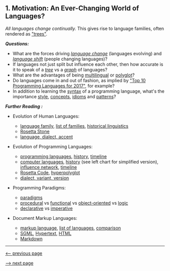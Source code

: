 ## 1. Motivation: An Ever-Changing World of Languages?

_All languages change continually._  This gives rise to language families, often rendered as
["trees"](https://www.theguardian.com/education/gallery/2015/jan/23/a-language-family-tree-in-pictures).

___Questions:___

* What are the forces driving
  [_language change_](https://en.wikipedia.org/wiki/Language_change) (languages evolving) and
  [_language shift_](https://en.wikipedia.org/wiki/Language_shift) (people changing languages)?
* If languages not just split but influence each other, then how accurate is it to speak of a
  [_tree_](https://en.wikipedia.org/wiki/Tree_(graph_theory)) vs a
  [_graph_](https://en.wikipedia.org/wiki/Graph_(discrete_mathematics)) of languages?
* What are the advantages of being
  [multilingual](https://en.wikipedia.org/wiki/Multilingualism) or
  [polyglot](https://en.wikipedia.org/wiki/Polyglotism)?
* Do languages come in and out of fashion, as implied by
  ["Top 10 Programming Languages for 2017"](https://www.rinftech.com/top-10-programming-languages-2017), for example?
* In addition to learning the
  [syntax](https://en.wikipedia.org/wiki/Syntax) of a programming language, what's the importance
  [style](https://en.wikipedia.org/wiki/Programming_style),
  [concepts](https://en.wikipedia.org/wiki/Fundamental_Concepts_in_Programming_Languages),
  [idioms](https://en.wikipedia.org/wiki/Idiom) and
  [patterns](https://en.wikipedia.org/wiki/Software_design_pattern)?

___Further Reading :___

* Evolution of Human Languages:
  - [language family](https://en.wikipedia.org/wiki/Language_family),
    [list of families](https://en.wikipedia.org/wiki/List_of_language_families),
    [historical linguistics](https://en.wikipedia.org/wiki/Historical_linguistics)
  - [Rosetta Stone](https://en.wikipedia.org/wiki/Rosetta_Stone)
  - [language, dialect, accent](https://en.wikipedia.org/wiki/Dialect)

* Evolution of Programming Languages:
  - [programming languages](https://en.wikipedia.org/wiki/Generational_list_of_programming_languages),
    [history](https://en.wikipedia.org/wiki/History_of_programming_languages),
    [timeline](https://en.wikipedia.org/wiki/Timeline_of_programming_languages)
  - [computer languages](http://www.digibarn.com/collections/posters/tongues),
    [history](http://rigaux.org/language-study/diagram.html) (see left chart for simplified version),
    [influence network](http://exploring-data.com/vis/programming-languages-influence-network),
    [timeline](https://www.levenez.com/lang)
  - [Rosetta Code](http://rosettacode.org/wiki/Rosetta_Code),
    [hyperpolyglot](http://hyperpolyglot.org)
  - [dialect, variant, version](https://web.archive.org/web/20160309214409/http://people.ku.edu/~nkinners/LangList/Extras/dialects.htm)

* Programming Paradigms:
  - [paradigms](https://en.wikipedia.org/wiki/Programming_paradigm)
  - [procedural](https://en.wikipedia.org/wiki/Procedural_programming) vs
    [functional](https://en.wikipedia.org/wiki/Functional_programming) vs
    [object-oriented](https://en.wikipedia.org/wiki/Object-oriented_programming) vs
    [logic](https://en.wikipedia.org/wiki/Logic_programming)
  - [declarative](https://en.wikipedia.org/wiki/Declarative_programming) vs
    [imperative](https://en.wikipedia.org/wiki/Imperative_programming)

* Document Markup Languages:
  - [markup language](https://en.wikipedia.org/wiki/Markup_language),
    [list of languages](https://en.wikipedia.org/wiki/List_of_document_markup_languages),
    [comparison](https://en.wikipedia.org/wiki/Comparison_of_document_markup_languages)
  - [SGML](https://en.wikipedia.org/wiki/Standard_Generalized_Markup_Language),
    [Hypertext](https://en.wikipedia.org/wiki/Hypertext),
    [HTML](https://en.wikipedia.org/wiki/HTML)
  - [Markdown](https://en.wikipedia.org/wiki/Markdown)

-------------

[<-- previous page](ch0_preliminaries.md)

[--> next page](ch2_expressions.md)
